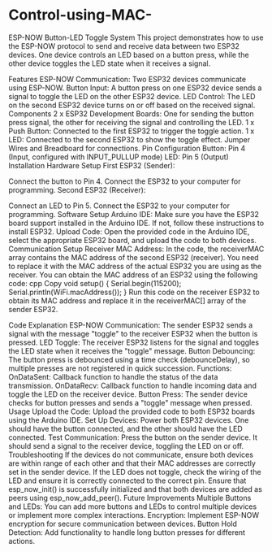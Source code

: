 # Control-using-MAC-
ESP-NOW Button-LED Toggle System
This project demonstrates how to use the ESP-NOW protocol to send and receive data between two ESP32 devices. One device controls an LED based on a button press, while the other device toggles the LED state when it receives a signal.

Features
ESP-NOW Communication: Two ESP32 devices communicate using ESP-NOW.
Button Input: A button press on one ESP32 device sends a signal to toggle the LED on the other ESP32 device.
LED Control: The LED on the second ESP32 device turns on or off based on the received signal.
Components
2 x ESP32 Development Boards: One for sending the button press signal, the other for receiving the signal and controlling the LED.
1 x Push Button: Connected to the first ESP32 to trigger the toggle action.
1 x LED: Connected to the second ESP32 to show the toggle effect.
Jumper Wires and Breadboard for connections.
Pin Configuration
Button: Pin 4 (Input, configured with INPUT_PULLUP mode)
LED: Pin 5 (Output)
Installation
Hardware Setup
First ESP32 (Sender):

Connect the button to Pin 4.
Connect the ESP32 to your computer for programming.
Second ESP32 (Receiver):

Connect an LED to Pin 5.
Connect the ESP32 to your computer for programming.
Software Setup
Arduino IDE: Make sure you have the ESP32 board support installed in the Arduino IDE. If not, follow these instructions to install ESP32.
Upload Code: Open the provided code in the Arduino IDE, select the appropriate ESP32 board, and upload the code to both devices.
Communication Setup
Receiver MAC Address: In the code, the receiverMAC array contains the MAC address of the second ESP32 (receiver). You need to replace it with the MAC address of the actual ESP32 you are using as the receiver. You can obtain the MAC address of an ESP32 using the following code:
cpp
Copy
void setup() {
  Serial.begin(115200);
  Serial.println(WiFi.macAddress());
}
Run this code on the receiver ESP32 to obtain its MAC address and replace it in the receiverMAC[] array of the sender ESP32.

Code Explanation
ESP-NOW Communication: The sender ESP32 sends a signal with the message "toggle" to the receiver ESP32 when the button is pressed.
LED Toggle: The receiver ESP32 listens for the signal and toggles the LED state when it receives the "toggle" message.
Button Debouncing: The button press is debounced using a time check (debounceDelay), so multiple presses are not registered in quick succession.
Functions:
OnDataSent: Callback function to handle the status of the data transmission.
OnDataRecv: Callback function to handle incoming data and toggle the LED on the receiver device.
Button Press: The sender device checks for button presses and sends a "toggle" message when pressed.
Usage
Upload the Code: Upload the provided code to both ESP32 boards using the Arduino IDE.
Set Up Devices: Power both ESP32 devices. One should have the button connected, and the other should have the LED connected.
Test Communication: Press the button on the sender device. It should send a signal to the receiver device, toggling the LED on or off.
Troubleshooting
If the devices do not communicate, ensure both devices are within range of each other and that their MAC addresses are correctly set in the sender device.
If the LED does not toggle, check the wiring of the LED and ensure it is correctly connected to the correct pin.
Ensure that esp_now_init() is successfully initialized and that both devices are added as peers using esp_now_add_peer().
Future Improvements
Multiple Buttons and LEDs: You can add more buttons and LEDs to control multiple devices or implement more complex interactions.
Encryption: Implement ESP-NOW encryption for secure communication between devices.
Button Hold Detection: Add functionality to handle long button presses for different actions.
